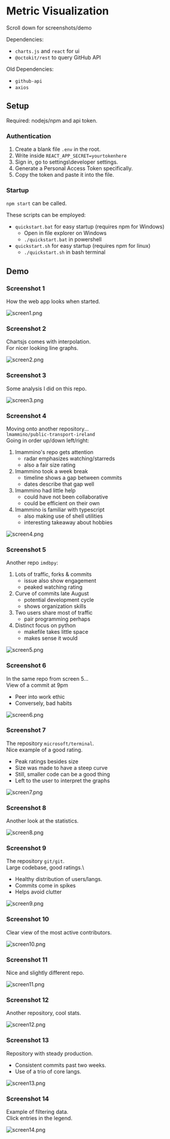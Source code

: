 # Metric Visualization

Scroll down for screenshots/demo

Dependencies:
- `charts.js` and `react` for ui
- `@octokit/rest` to query GitHub API

Old Dependencies:
- `github-api`
- `axios`

## Setup

Required: nodejs/npm and api token.

### Authentication

1. Create a blank file `.env` in the root.
2. Write inside `REACT_APP_SECRET=yourtokenhere`
3. Sign in, go to settings\\developer settings.
4. Generate a Personal Access Token specifically.
5. Copy the token and paste it into the file.

### Startup

`npm start` can be called.

These scripts can be employed:
- `quickstart.bat` for easy startup (requires npm for Windows)
    - Open in file explorer on Windows
    - `./quickstart.bat` in powershell
- `quickstart.sh` for easy startup (requires npm for linux)
    - `./quickstart.sh` in bash terminal

## Demo

### Screenshot 1

How the web app looks when started.

![screen1.png](screenshots/screen1.png)

### Screenshot 2

Chartsjs comes with interpolation.\
For nicer looking line graphs.

![screen2.png](screenshots/screen2.png)

### Screenshot 3

Some analysis I did on this repo.

![screen3.png](screenshots/screen3.png)

### Screenshot 4

Moving onto another repository...\
`lmammino/public-transport-ireland`\
Going in order up/down left/right:
1. lmammino's repo gets attention
    - radar emphasizes watching/starreds
    - also a fair size rating
2. lmammino took a week break
    - timeline shows a gap between commits
    - dates describe that gap well
3. lmammino had little help
    - could have not been collaborative
    - could be efficient on their own
4. lmammino is familiar with typescript
    - also making use of shell utilities
    - interesting takeaway about hobbies

![screen4.png](screenshots/screen4.png)

### Screenshot 5

Another repo `imdbpy`:
1. Lots of traffic, forks & commits
    - issue also show engagement
    - peaked watching rating
2. Curve of commits late August
    - potential development cycle
    - shows organization skills
3. Two users share most of traffic
    - pair programming perhaps
4. Distinct focus on python
    - makefile takes little space
    - makes sense it would

![screen5.png](screenshots/screen5.png)

### Screenshot 6

In the same repo from screen 5...\
View of a commit at 9pm
- Peer into work ethic
- Conversely, bad habits

![screen6.png](screenshots/screen6.png)

### Screenshot 7

The repository `microsoft/terminal`.\
Nice example of a good rating.
- Peak ratings besides size
- Size was made to have a steep curve
- Still, smaller code can be a good thing
- Left to the user to interpret the graphs

![screen7.png](screenshots/screen7.png)

### Screenshot 8

Another look at the statistics.

![screen8.png](screenshots/screen8.png)

### Screenshot 9

The repository `git/git`.\
Large codebase, good ratings.\
- Healthy distribution of users/langs.
- Commits come in spikes
- Helps avoid clutter

![screen9.png](screenshots/screen9.png)

### Screenshot 10

Clear view of the most active contributors.

![screen10.png](screenshots/screen10.png)

### Screenshot 11

Nice and slightly different repo.

![screen11.png](screenshots/screen11.png)

### Screenshot 12

Another repository, cool stats.

![screen12.png](screenshots/screen12.png)

### Screenshot 13

Repository with steady production.
- Consistent commits past two weeks.
- Use of a trio of core langs.

![screen13.png](./screenshots/screen13.png)

### Screenshot 14

Example of filtering data.\
Click entries in the legend.

![screen14.png](./screenshots/screen14.png)
